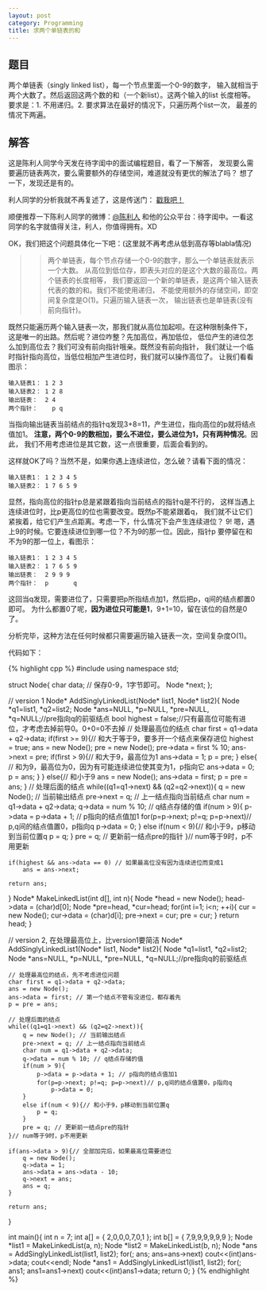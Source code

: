 ```yaml
---
layout: post
category: Programming
title: 求两个单链表的和
---
```


## 题目

两个单链表（singly linked list），每一个节点里面一个0-9的数字，
输入就相当于两个大数了。然后返回这两个数的和（一个新list）。这两个输入的list
长度相等。 要求是：1. 不用递归。2. 要求算法在最好的情况下，只遍历两个list一次，
最差的情况下两遍。

## 解答

这是陈利人同学今天发在待字闺中的面试编程题目，看了一下解答，
发现要么需要遍历链表两次，要么需要额外的存储空间，难道就没有更优的解法了吗？
想了一下，发现还是有的。

利人同学的分析我就不再复述了，这是传送门：
[戳我吧！](http://chuansong.me/n/89263)

顺便推荐一下陈利人同学的微博：[@陈利人](http://weibo.com/lirenchen)
和他的公众平台：待字闺中。一看这同学的名字就值得关注，利人，你值得拥有。XD

OK，我们把这个问题具体化一下吧：(这里就不再考虑从低到高存等blabla情况)

>> 两个单链表，每个节点存储一个0-9的数字，那么一个单链表就表示一个大数。
>> 从高位到低位存，即表头对应的是这个大数的最高位。两个链表的长度相等，
>> 我们要返回一个新的单链表，是这两个输入链表代表的数的和。我们不能使用递归，
>> 不能使用额外的存储空间，即空间复杂度是O(1)。只遍历输入链表一次，
>> 输出链表也是单链表(没有前向指针)。

既然只能遍历两个输入链表一次，那我们就从高位加起呗。在这种限制条件下，
这是唯一的出路。然后呢？进位咋整？先加高位，再加低位，
低位产生的进位怎么加到高位去？我们可没有前向指针哦亲。既然没有前向指针，
我们就让一个临时指针指向高位，当低位相加产生进位时，我们就可以操作高位了。
让我们看看图示：

	输入链表1： 1 2 3
	输入链表2： 1 2 8
	输出链表：  2 4 
	两个指针：    p q

当指向输出链表当前结点的指针q发现3+8=11，产生进位，指向高位的p就将结点值加1。
**注意，两个0-9的数相加，要么不进位，要么进位为1，只有两种情况**。因此，
我们不用考虑进位是其它数，这一点很重要，后面会看到的。

这样就OK了吗？当然不是，如果你遇上连续进位，怎么破？请看下面的情况：

	输入链表1： 1 2 3 4 5
	输入链表2： 1 7 6 5 9

显然，指向高位的指针p总是紧跟着指向当前结点的指针q是不行的，
这样当遇上连续进位时，比p更高位的位也需要改变。既然p不能紧跟着q，
我们就不让它们紧挨着，给它们产生点距离。考虑一下，什么情况下会产生连续进位？
9! 嗯，遇上9的时候。它要连续进位到哪一位？不为9的那一位。因此，指针p
要停留在和不为9的那一位上，看图示：

	输入链表1： 1 2 3 4 5
	输入链表2： 1 7 6 5 9
	输出链表：  2 9 9 9
	两个指针：  p       q
	
这回当q发现，需要进位了，只需要把p所指结点加1，然后把p，q间的结点都置0即可。
为什么都置0了呢，**因为进位只可能是1**，9+1=10，留在该位的自然是0了。

分析完毕，这种方法在任何时候都只需要遍历输入链表一次，空间复杂度O(1)。

代码如下：

{% highlight cpp %}
#include <iostream>
using namespace std;

struct Node{
    char data; // 保存0-9，1字节即可。
    Node *next;
};

// version 1
Node* AddSinglyLinkedList(Node* list1, Node* list2){
    Node *q1=list1, *q2=list2;
    Node *ans=NULL, *p=NULL, *pre=NULL, *q=NULL;//pre指向q的前驱结点
    bool highest = false;//只有最高位可能有进位，才考虑去掉前导0。0+0=0不去掉
    // 处理最高位的结点
    char first = q1->data + q2->data;
    if(first >= 9){// 和大于等于9，要多开一个结点来保存进位
        highest = true;
        ans = new Node();
        pre = new Node();
        pre->data = first % 10;
        ans->next = pre;
        if(first > 9){// 和大于9，最高位为1
            ans->data = 1;
            p = pre;
        }
        else{ // 和为9，最高位为0，因为有可能连续进位使其变为1，p指向它
            ans->data = 0;
            p = ans;
        }
    }
    else{// 和小于9
        ans = new Node();
        ans->data = first;
        p = pre = ans;
    }
    // 处理后面的结点
    while((q1=q1->next) && (q2=q2->next)){
        q = new Node(); // 当前输出结点
        pre->next = q; // 上一结点指向当前结点
        char num = q1->data + q2->data;
        q->data = num % 10; // q结点存储的值
        if(num > 9){
            p->data = p->data + 1; // p指向的结点值加1
            for(p=p->next; p!=q; p=p->next)// p,q间的结点值置0，p指向q
                p->data = 0;
        }
        else if(num < 9){// 和小于9，p移动到当前位置q
            p = q;
        }
        pre = q; // 更新前一结点pre的指针
    }// num等于9时，p不用更新
    
    if(highest && ans->data == 0) // 如果最高位没有因为连续进位而变成1
        ans = ans->next;
    
    return ans;
}
Node* MakeLinkedList(int d[], int n){
    Node *head = new Node();
    head->data = (char)d[0];
    Node *pre=head, *cur=head;
    for(int i=1; i<n; ++i){
        cur = new Node();
        cur->data = (char)d[i];
        pre->next = cur;
        pre = cur;
    }
    return head;
}

// version 2, 在处理最高位上，比version1要简洁
Node* AddSinglyLinkedList1(Node* list1, Node* list2){
    Node *q1=list1, *q2=list2;
    Node *ans=NULL, *p=NULL, *pre=NULL, *q=NULL;//pre指向q的前驱结点
    
	// 处理最高位的结点，先不考虑进位问题
    char first = q1->data + q2->data;
    ans = new Node();
    ans->data = first; // 第一个结点不管有没进位，都存着先
    p = pre = ans;
    
    // 处理后面的结点
    while((q1=q1->next) && (q2=q2->next)){
        q = new Node(); // 当前输出结点
        pre->next = q; // 上一结点指向当前结点
        char num = q1->data + q2->data;
        q->data = num % 10; // q结点存储的值
        if(num > 9){
            p->data = p->data + 1; // p指向的结点值加1
            for(p=p->next; p!=q; p=p->next)// p,q间的结点值置0，p指向q
                p->data = 0;
        }
        else if(num < 9){// 和小于9，p移动到当前位置q
            p = q;
        }
        pre = q; // 更新前一结点pre的指针
    }// num等于9时，p不用更新
    
    if(ans->data > 9){// 全部加完后，如果最高位需要进位
        q = new Node();
        q->data = 1;
        ans->data = ans->data - 10;
        q->next = ans;
        ans = q;
    }
    
    return ans;
}

int main(){
    int n = 7;
    int a[] = {
        2,0,0,0,7,0,1
    };
    int b[] = {
        7,9,9,9,9,9,9
    };
    Node *list1 = MakeLinkedList(a, n);
    Node *list2 = MakeLinkedList(b, n);
    Node *ans = AddSinglyLinkedList(list1, list2);
    for(; ans; ans=ans->next)
        cout<<(int)ans->data;
    cout<<endl;
    Node *ans1 = AddSinglyLinkedList1(list1, list2);
    for(; ans1; ans1=ans1->next)
        cout<<(int)ans1->data;
    return 0;
}
{% endhighlight %}

